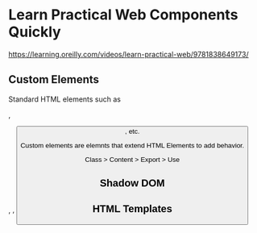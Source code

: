 # Learn Practical Web Components Quickly

https://learning.oreilly.com/videos/learn-practical-web/9781838649173/

## Custom Elements

Standard HTML elements such as <div>, <p>, <a>, <button>, etc.

Custom elements are elemnts that extend HTML Elements to add behavior.

Class > Content > Export > Use

## Shadow DOM

## HTML Templates

